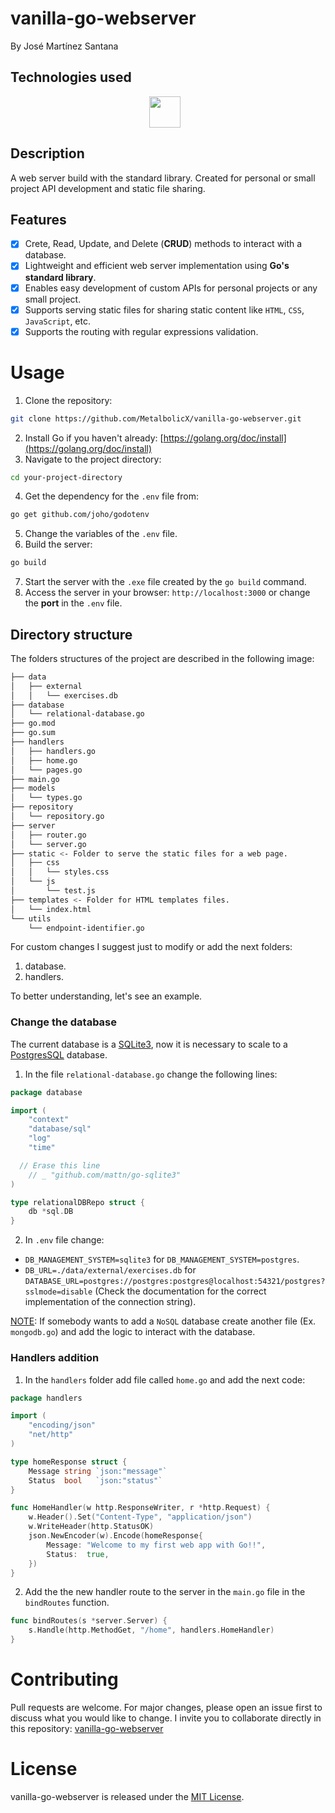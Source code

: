 # vanilla-go-webserver

By José Martínez Santana

## Technologies used


<p align="center">
	<a href="https://go.dev/" target="_blank" rel="noreferrer"><img  alt="Golang" height="50px" style="padding-right:10px;" src="https://cdn.jsdelivr.net/gh/devicons/devicon/icons/go/go-original-wordmark.svg"/></a>
</p>

## Description

A web server build with the standard library. Created for personal or small project API development and static file sharing.

## Features

- [x] Crete, Read, Update, and Delete (**CRUD**) methods to interact with a database.
- [x] Lightweight and efficient web server implementation using **Go's standard library**.
- [x] Enables easy development of custom APIs for personal projects or any small project.
- [x] Supports serving static files for sharing static content like `HTML`, `CSS`, `JavaScript`, etc.
- [x] Supports the routing with regular expressions validation.

# Usage

1. Clone the repository:
``` Bash
git clone https://github.com/MetalbolicX/vanilla-go-webserver.git
```
2. Install Go if you haven't already: [https://golang.org/doc/install](https://golang.org/doc/install)
3. Navigate to the project directory:
```Bash
cd your-project-directory
```
4. Get the dependency for the `.env` file from:
```Bash
go get github.com/joho/godotenv
```
5. Change the variables of the `.env` file.
6. Build the server:
```Bash
go build
```
7. Start the server with the `.exe` file created by the `go build` command.
6. Access the server in your browser: `http://localhost:3000` or change the **port** in the `.env` file.

## Directory structure

The folders structures of the project are described in the following image:

```Bash
├── data
│   ├── external
│   │   └── exercises.db
├── database
│   └── relational-database.go
├── go.mod
├── go.sum
├── handlers
│   ├── handlers.go
│   ├── home.go
│   └── pages.go
├── main.go
├── models
│   └── types.go
├── repository
│   └── repository.go
├── server
│   ├── router.go
│   └── server.go
├── static <- Folder to serve the static files for a web page.
│   ├── css
│   │   └── styles.css
│   └── js
│       └── test.js
├── templates <- Folder for HTML templates files.
│   └── index.html
└── utils
    └── endpoint-identifier.go
```

For custom changes I suggest just to modify or add the next folders:

1. database.
2. handlers.

To better understanding, let's see an example.

### Change the database

The current database is a [SQLite3](https://www.sqlite.org/index.html), now it is necessary to scale to a [PostgresSQL](https://www.postgresql.org/) database.

1. In the file `relational-database.go` change the following lines:
```Go
package database

import (
	"context"
	"database/sql"
	"log"
	"time"

  // Erase this line
	// _ "github.com/mattn/go-sqlite3"
)

type relationalDBRepo struct {
	db *sql.DB
}
```
2. In `.env` file change:
* `DB_MANAGEMENT_SYSTEM=sqlite3` for `DB_MANAGEMENT_SYSTEM=postgres`.
* `DB_URL=./data/external/exercises.db` for `DATABASE_URL=postgres://postgres:postgres@localhost:54321/postgres?sslmode=disable` (Check the documentation for the correct implementation of the connection string).

<ins>NOTE</ins>: If somebody wants to add a `NoSQL` database create another file (Ex. `mongodb.go`) and add the logic to interact with the database.

### Handlers addition

1. In the `handlers` folder add file called `home.go` and add the next code:
```Go
package handlers

import (
	"encoding/json"
	"net/http"
)

type homeResponse struct {
	Message string `json:"message"`
	Status  bool   `json:"status"`
}

func HomeHandler(w http.ResponseWriter, r *http.Request) {
	w.Header().Set("Content-Type", "application/json")
	w.WriteHeader(http.StatusOK)
	json.NewEncoder(w).Encode(homeResponse{
		Message: "Welcome to my first web app with Go!!",
		Status:  true,
	})
}
```
2. Add the the new handler route to the server in the `main.go` file in the `bindRoutes` function.
```Go
func bindRoutes(s *server.Server) {
	s.Handle(http.MethodGet, "/home", handlers.HomeHandler)
}
```

# Contributing

Pull requests are welcome. For major changes, please open an issue first to discuss what you would like to change. I invite you to collaborate directly in this repository: [vanilla-go-webserver](https://github.com/MetalbolicX/vanilla-go-webserver)

# License

vanilla-go-webserver is released under the [MIT License](https://opensource.org/licenses/MIT).

